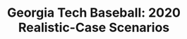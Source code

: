 ---
layout: post
title: "Georgia Tech Baseball: 2020 Realistic-Case Scenarios"
description: "We’ve taken a look at the roster, the schedule, and th..."
permalink: https://www.fromtherumbleseat.com/2020/2/14/21134890/georgia-tech-baseball-2020-realistic-case-scenarios-cws-omaha-danny-hall-gt-athletics-gatech
---
